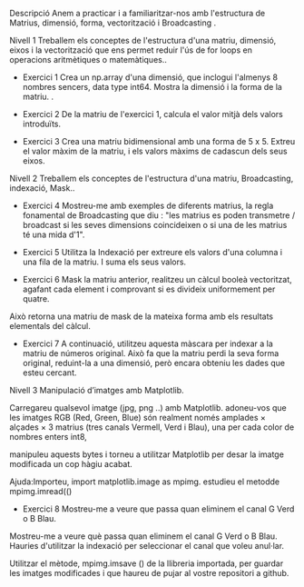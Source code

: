 Descripció
Anem a practicar i a familiaritzar-nos amb l'estructura de Matrius, dimensió, forma, vectorització i Broadcasting .

Nivell 1
Treballem els conceptes de l'estructura d'una matriu, dimensió, eixos i la vectorització que ens permet reduir l'ús de for loops en operacions aritmètiques o matemàtiques..

- Exercici 1
Crea un np.array d'una dimensió, que inclogui l'almenys 8 nombres sencers, data type int64. Mostra la dimensió i la forma de la matriu. .

- Exercici 2
De la matriu de l'exercici 1, calcula el valor mitjà dels valors introduïts.

- Exercici 3
Crea una matriu bidimensional amb una forma de 5 x 5. Extreu el valor màxim de la matriu, i els valors màxims de cadascun dels seus eixos.

Nivell 2
Treballem els conceptes de l'estructura d'una matriu, Broadcasting, indexació, Mask..

- Exercici 4
Mostreu-me amb exemples de diferents matrius, la regla fonamental de Broadcasting que diu : "les matrius es poden transmetre / broadcast si les seves dimensions coincideixen o si una de les matrius té una mida d'1".

- Exercici 5
Utilitza la Indexació per extreure els valors d'una columna i una fila de la matriu. I suma els seus valors.

- Exercici 6
Mask la matriu anterior, realitzeu un càlcul booleà vectoritzat, agafant cada element i comprovant si es divideix uniformement per quatre.

Això retorna una matriu de mask de la mateixa forma amb els resultats elementals del càlcul.

- Exercici 7
A continuació, utilitzeu aquesta màscara per indexar a la matriu de números original. Això fa que la matriu perdi la seva forma original, reduint-la a una dimensió, però encara obteniu les dades que esteu cercant.

Nivell 3
Manipulació d’imatges amb Matplotlib.

Carregareu qualsevol imatge (jpg, png ..) amb Matplotlib. adoneu-vos que les imatges RGB (Red, Green, Blue) són realment només amplades × alçades × 3 matrius (tres canals Vermell, Verd i Blau), una per cada color de nombres enters int8,

manipuleu aquests bytes i torneu a utilitzar Matplotlib per desar la imatge modificada un cop hàgiu acabat.

Ajuda:Importeu, import matplotlib.image as mpimg. estudieu el metodde mpimg.imread(()

- Exercici 8
Mostreu-me a veure que passa quan eliminem el canal G Verd o B Blau.

Mostreu-me a veure què passa quan eliminem el canal G Verd o B Blau. Hauries d'utilitzar la indexació per seleccionar el canal que voleu anul·lar.

Utilitzar el mètode, mpimg.imsave () de la llibreria importada, per guardar les imatges modificades i que haureu de pujar al vostre repositori a github.

